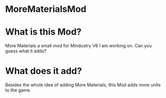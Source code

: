 # MoreMaterialsMod

# What is this Mod?

More Materials a small mod for Mindustry V6 I am working on. Can you guess what it adds?


# What does it add?

Besides the whole idea of adding More Materials, this Mod adds more units to the game.
